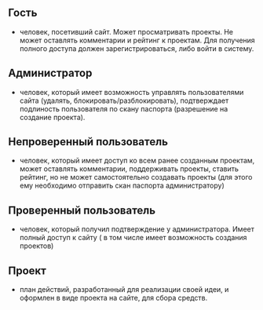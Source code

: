 
## Гость
- человек, посетивший сайт. Может просматривать проекты. Не может оставлять комментарии и рейтинг к проектам. Для получения полного доступа должен зарегистрироваться, либо войти в систему.

## Администратор
- человек, который имеет возможность управлять пользователями сайта (удалять, блокировать/разблокировать), подтверждает подлиность пользователя по скану паспорта (разрешение на создание проекта).

## Непроверенный пользователь
- человек, который имеет доступ ко всем ранее созданным проектам, может оставлять комментарии, поддерживать проекты, ставить рейтинг, но не может самостоятельно создавать проекты (для этого ему необходимо отправить скан паспорта администратору)

## Проверенный пользователь
- человек, который получил подтверждение у администратора. Имеет полный доступ к сайту ( в том числе имеет возможность создания проектов)

## Проект
- план действий, разработанный для реализации своей идеи, и оформлен в виде проекта на сайте, для сбора средств.

